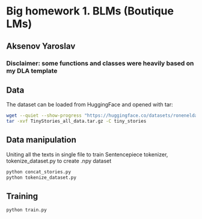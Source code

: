 # Big homework 1. BLMs (Boutique LMs)
## Aksenov Yaroslav

### Disclaimer: some functions and classes were heavily based on my DLA template

## Data
The dataset can be loaded from HuggingFace and opened with tar:
```bash
wget --quiet --show-progress "https://huggingface.co/datasets/roneneldan/TinyStories/resolve/main/TinyStories_all_data.tar.gz"
tar -xvf TinyStories_all_data.tar.gz -C tiny_stories
```

## Data manipulation
Uniting all the texts in single file to train Sentencepiece tokenizer, tokenize_dataset.py to create .npy dataset
```python
python concat_stories.py
python tokenize_dataset.py
```

## Training
```python
python train.py
```